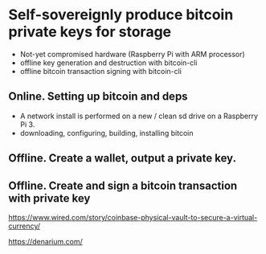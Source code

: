# Self-sovereignly produce bitcoin private keys for storage
  - Not-yet compromised hardware (Raspberry Pi with ARM processor)
  - offline key generation and destruction with bitcoin-cli
  - offline bitcoin transaction signing with bitcoin-cli

## Online. Setting up bitcoin and deps
- A network install is performed on a new / clean sd drive on a Raspberry Pi 3.
- downloading, configuring, building, installing bitcoin

## Offline. Create a wallet, output a private key.

## Offline. Create and sign a bitcoin transaction with private key

https://www.wired.com/story/coinbase-physical-vault-to-secure-a-virtual-currency/

https://denarium.com/
